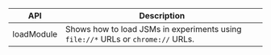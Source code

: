 | API             | Description |
| --------------- | ----------- |
| loadModule      | Shows how to load JSMs in experiments using `file://*` URLs or `chrome://` URLs.  |

